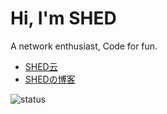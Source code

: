 Hi, I'm SHED
====
A network enthusiast, Code for fun.

- [SHED云](https://www.syun.top)
- [SHEDの博客](https://www.shed.cm)

![status](https://github-readme-stats.vercel.app/api?username=xjasonlyu&show_icons=true&count_private=true)
